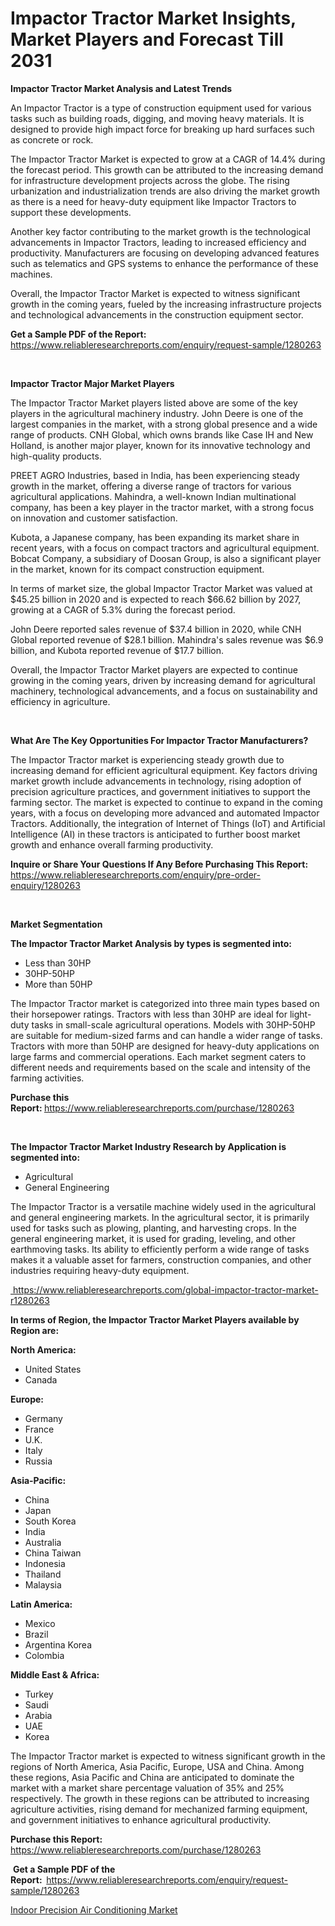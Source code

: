 <p><h1>Impactor Tractor Market Insights, Market Players and Forecast Till 2031</h1></p><p><strong>Impactor Tractor Market Analysis and Latest Trends</strong></p>
<p><p>An Impactor Tractor is a type of construction equipment used for various tasks such as building roads, digging, and moving heavy materials. It is designed to provide high impact force for breaking up hard surfaces such as concrete or rock.</p><p>The Impactor Tractor Market is expected to grow at a CAGR of 14.4% during the forecast period. This growth can be attributed to the increasing demand for infrastructure development projects across the globe. The rising urbanization and industrialization trends are also driving the market growth as there is a need for heavy-duty equipment like Impactor Tractors to support these developments.</p><p>Another key factor contributing to the market growth is the technological advancements in Impactor Tractors, leading to increased efficiency and productivity. Manufacturers are focusing on developing advanced features such as telematics and GPS systems to enhance the performance of these machines.</p><p>Overall, the Impactor Tractor Market is expected to witness significant growth in the coming years, fueled by the increasing infrastructure projects and technological advancements in the construction equipment sector.</p></p>
<p><strong>Get a Sample PDF of the Report:&nbsp;</strong> <a href="https://www.reliableresearchreports.com/enquiry/request-sample/1280263">https://www.reliableresearchreports.com/enquiry/request-sample/1280263</a></p>
<p>&nbsp;</p>
<p><strong>Impactor Tractor Major Market Players</strong></p>
<p><p>The Impactor Tractor Market players listed above are some of the key players in the agricultural machinery industry. John Deere is one of the largest companies in the market, with a strong global presence and a wide range of products. CNH Global, which owns brands like Case IH and New Holland, is another major player, known for its innovative technology and high-quality products.</p><p>PREET AGRO Industries, based in India, has been experiencing steady growth in the market, offering a diverse range of tractors for various agricultural applications. Mahindra, a well-known Indian multinational company, has been a key player in the tractor market, with a strong focus on innovation and customer satisfaction.</p><p>Kubota, a Japanese company, has been expanding its market share in recent years, with a focus on compact tractors and agricultural equipment. Bobcat Company, a subsidiary of Doosan Group, is also a significant player in the market, known for its compact construction equipment.</p><p>In terms of market size, the global Impactor Tractor Market was valued at $45.25 billion in 2020 and is expected to reach $66.62 billion by 2027, growing at a CAGR of 5.3% during the forecast period.</p><p>John Deere reported sales revenue of $37.4 billion in 2020, while CNH Global reported revenue of $28.1 billion. Mahindra's sales revenue was $6.9 billion, and Kubota reported revenue of $17.7 billion.</p><p>Overall, the Impactor Tractor Market players are expected to continue growing in the coming years, driven by increasing demand for agricultural machinery, technological advancements, and a focus on sustainability and efficiency in agriculture.</p></p>
<p>&nbsp;</p>
<p><strong>What Are The Key Opportunities For Impactor Tractor Manufacturers?</strong></p>
<p><p>The Impactor Tractor market is experiencing steady growth due to increasing demand for efficient agricultural equipment. Key factors driving market growth include advancements in technology, rising adoption of precision agriculture practices, and government initiatives to support the farming sector. The market is expected to continue to expand in the coming years, with a focus on developing more advanced and automated Impactor Tractors. Additionally, the integration of Internet of Things (IoT) and Artificial Intelligence (AI) in these tractors is anticipated to further boost market growth and enhance overall farming productivity.</p></p>
<p><strong>Inquire or Share Your Questions If Any Before Purchasing This Report:</strong> <a href="https://www.reliableresearchreports.com/enquiry/pre-order-enquiry/1280263">https://www.reliableresearchreports.com/enquiry/pre-order-enquiry/1280263</a></p>
<p>&nbsp;</p>
<p><strong>Market Segmentation</strong></p>
<p><strong>The Impactor Tractor Market Analysis by types is segmented into:</strong></p>
<p><ul><li>Less than 30HP</li><li>30HP-50HP</li><li>More than 50HP</li></ul></p>
<p><p>The Impactor Tractor market is categorized into three main types based on their horsepower ratings. Tractors with less than 30HP are ideal for light-duty tasks in small-scale agricultural operations. Models with 30HP-50HP are suitable for medium-sized farms and can handle a wider range of tasks. Tractors with more than 50HP are designed for heavy-duty applications on large farms and commercial operations. Each market segment caters to different needs and requirements based on the scale and intensity of the farming activities.</p></p>
<p><strong>Purchase this Report:&nbsp;</strong><a href="https://www.reliableresearchreports.com/purchase/1280263">https://www.reliableresearchreports.com/purchase/1280263</a></p>
<p>&nbsp;</p>
<p><strong>The Impactor Tractor Market Industry Research by Application is segmented into:</strong></p>
<p><ul><li>Agricultural</li><li>General Engineering</li></ul></p>
<p><p>The Impactor Tractor is a versatile machine widely used in the agricultural and general engineering markets. In the agricultural sector, it is primarily used for tasks such as plowing, planting, and harvesting crops. In the general engineering market, it is used for grading, leveling, and other earthmoving tasks. Its ability to efficiently perform a wide range of tasks makes it a valuable asset for farmers, construction companies, and other industries requiring heavy-duty equipment.</p></p>
<p><a href="https://www.reliableresearchreports.com/global-impactor-tractor-market-r1280263">&nbsp;https://www.reliableresearchreports.com/global-impactor-tractor-market-r1280263</a></p>
<p><strong>In terms of Region, the Impactor Tractor Market Players available by Region are:</strong></p>
<p>
    <p> <strong> North America: </strong>
        <ul>
            <li>United States</li>
            <li>Canada</li>
        </ul>
        </p> 
    <p> <strong> Europe: </strong>
        <ul>
            <li>Germany</li>
            <li>France</li>
            <li>U.K.</li>
            <li>Italy</li>
            <li>Russia</li>
        </ul>
        </p> 
    <p> <strong> Asia-Pacific: </strong>
        <ul>
            <li>China</li>
            <li>Japan</li>
            <li>South Korea</li>
            <li>India</li>
            <li>Australia</li>
            <li>China Taiwan</li>
            <li>Indonesia</li>
            <li>Thailand</li>
            <li>Malaysia</li>
        </ul>
        </p> 
    <p> <strong> Latin America: </strong>
        <ul>
            <li>Mexico</li>
            <li>Brazil</li>
            <li>Argentina Korea</li>
            <li>Colombia</li>
        </ul>
        </p> 
    <p> <strong> Middle East & Africa: </strong>
        <ul>
            <li>Turkey</li>
            <li>Saudi</li>
            <li>Arabia</li>
            <li>UAE</li>
            <li>Korea</li>
        </ul>
    </p>
    </p>
<p><p>The Impactor Tractor market is expected to witness significant growth in the regions of North America, Asia Pacific, Europe, USA and China. Among these regions, Asia Pacific and China are anticipated to dominate the market with a market share percentage valuation of 35% and 25% respectively. The growth in these regions can be attributed to increasing agriculture activities, rising demand for mechanized farming equipment, and government initiatives to enhance agricultural productivity.</p></p>
<p><strong>Purchase this Report: </strong><a href="https://www.reliableresearchreports.com/purchase/1280263">https://www.reliableresearchreports.com/purchase/1280263</a></p>
<p>&nbsp;<strong>Get a Sample PDF of the Report:&nbsp;&nbsp;</strong><a href="https://www.reliableresearchreports.com/enquiry/request-sample/1280263">https://www.reliableresearchreports.com/enquiry/request-sample/1280263</a></p>
<p><strong></strong></p>
<p><p><a href="https://github.com/FassouRP/Market-Research-Report-List-4/blob/main/indoor-precision-air-conditioning-market.md">Indoor Precision Air Conditioning Market</a></p></p>